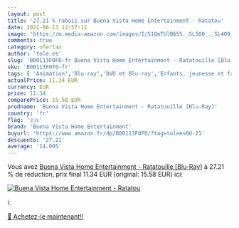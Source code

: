 ```yaml
---
layout: post
title: '27.21 % rabais sur Buena Vista Home Entertainment - Ratatou'
date: 2021-06-13 12:57:12
image: 'https://m.media-amazon.com/images/I/51QmTUlB65S._SL500_._SL400_.jpg'
comments: true
category: ofertas
author: 'tole.es'
slug: 'B00113F0F0-fr Buena Vista Home Entertainment - Ratatouille [Blu-Ray]'
sku: 'B00113F0F0-fr'
tags: [ 'Animation','Blu-ray','DVD et Blu-ray','Enfants, jeunesse et famille','Featured Categories','Films','buena vista home entertainment', ]
actualPrice: 11.34 EUR
currency: EUR
price: 11.34
comparePrice: 15.58 EUR
prodname: 'Buena Vista Home Entertainment - Ratatouille [Blu-Ray]'
country: 'fr'
flag: '🇫🇷'
brand: 'Buena Vista Home Entertainment'
buyurl: 'https://www.amazon.fr/dp/B00113F0F0/?tag=tolees0d-21'
descuento: '27.21'
average: '14.905'
---
```


Vous avez [Buena Vista Home Entertainment - Ratatouille [Blu-Ray]](https://www.amazon.fr/dp/B00113F0F0/?tag=tolees0d-21)  à  27.21 % de réduction, prix final  11.34 EUR (original: 15.58 EUR) ici:

[![Buena Vista Home Entertainment - Ratatou](https://m.media-amazon.com/images/I/51QmTUlB65S._SL500_._SL400_.jpg)](https://www.amazon.fr/dp/B00113F0F0/?tag=tolees0d-21)

ℹ️:


[🛒 Achetez-le maintenant!!](https://www.amazon.fr/dp/B00113F0F0/?tag=tolees0d-21)
